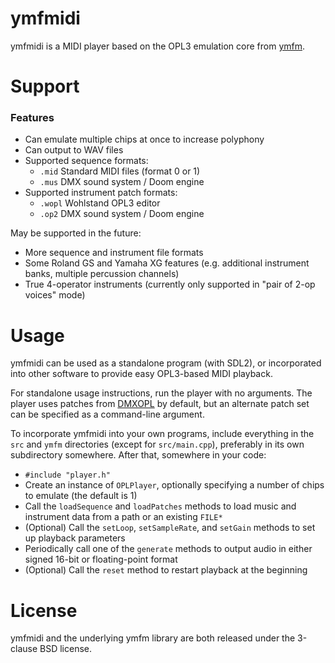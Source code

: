 # ymfmidi

ymfmidi is a MIDI player based on the OPL3 emulation core from [ymfm](https://github.com/aaronsgiles/ymfm).

# Support

### Features

* Can emulate multiple chips at once to increase polyphony
* Can output to WAV files
* Supported sequence formats:
    * `.mid` Standard MIDI files (format 0 or 1)
    * `.mus` DMX sound system / Doom engine
* Supported instrument patch formats:
    * `.wopl` Wohlstand OPL3 editor
    * `.op2` DMX sound system / Doom engine

May be supported in the future:

* More sequence and instrument file formats
* Some Roland GS and Yamaha XG features (e.g. additional instrument banks, multiple percussion channels)
* True 4-operator instruments (currently only supported in "pair of 2-op voices" mode)

# Usage

ymfmidi can be used as a standalone program (with SDL2), or incorporated into other software to provide easy OPL3-based MIDI playback.

For standalone usage instructions, run the player with no arguments. The player uses patches from [DMXOPL](https://github.com/sneakernets/DMXOPL) by default, but an alternate patch set can be specified as a command-line argument.

To incorporate ymfmidi into your own programs, include everything in the `src` and `ymfm` directories (except for `src/main.cpp`), preferably in its own subdirectory somewhere. After that, somewhere in your code:
* `#include "player.h"`
* Create an instance of `OPLPlayer`, optionally specifying a number of chips to emulate (the default is 1)
* Call the `loadSequence` and `loadPatches` methods to load music and instrument data from a path or an existing `FILE*`
* (Optional) Call the `setLoop`, `setSampleRate`, and `setGain` methods to set up playback parameters
* Periodically call one of the `generate` methods to output audio in either signed 16-bit or floating-point format
* (Optional) Call the `reset` method to restart playback at the beginning

# License

ymfmidi and the underlying ymfm library are both released under the 3-clause BSD license.

